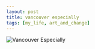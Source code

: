 ```yaml
---
layout: post
title: vancouver especially
tags: [my_life, art_and_change]
---
```

![Vancouver Especially](../../../../images/vancouverespecially.png)

